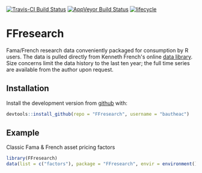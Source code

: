 
[![Travis-CI Build Status](https://travis-ci.org/bautheac/ffresearch.svg?branch=master)](https://travis-ci.org/bautheac/ffresearch)
[![AppVeyor Build Status](https://ci.appveyor.com/api/projects/status/github/bautheac/ffresearch?branch=master&svg=true)](https://ci.appveyor.com/project/bautheac/ffresearch)
[![lifecycle](https://img.shields.io/badge/lifecycle-experimental-orange.svg)](https://www.tidyverse.org/lifecycle/#experimental)

# FFresearch

Fama/French research data conveniently packaged for consumption by R users. The data is pulled directly from Kenneth French's online [data library](http://mba.tuck.dartmouth.edu/pages/faculty/ken.french/data_library.html). Size concerns limit the data history to the last ten year; 
the full time series are available from the author upon request.

## Installation

Install the development version from [github](https://github.com/bautheac/FFresearch/) with:

``` r
devtools::install_github(repo = "FFresearch", username = "bautheac")
```

## Example

Classic Fama & French asset pricing factors

``` r
library(FFresearch)
data(list = c("factors"), package = "FFresearch", envir = environment())
```
